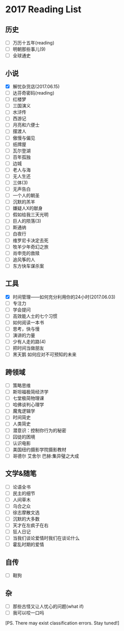 # 2017 Reading List
## 历史
- [ ] 万历十五年(reading)
- [ ] 明朝那些事儿(9)
- [ ] 全球通史

## 小说
- [x] 解忧杂货店(2017.06.15)
- [ ] 达芬奇密码(reading)
- [ ] 红楼梦
- [ ] 三国演义
- [ ] 水浒传
- [ ] 西游记
- [ ] 月亮和六便士
- [ ] 摆渡人
- [ ] 傲慢与偏见
- [ ] 纸牌屋
- [ ] 瓦尔登湖
- [ ] 百年孤独
- [ ] 边城
- [ ] 老人与海
- [ ] 无人生还
- [ ] 三体(3)
- [ ] 无声告白
- [ ] 一个人的朝圣
- [ ] 沉默的羔羊
- [ ] 嫌疑人X的献身
- [ ] 假如给我三天光明
- [ ] 巨人的陨落(3)
- [ ] 斯通纳
- [ ] 白夜行
- [ ] 维罗尼卡决定去死
- [ ] 牧羊少年奇幻之旅
- [ ] 肖申克的救赎
- [ ] 追风筝的人
- [ ] 东方快车谋杀案

## 工具
- [x] 时间管理——如何充分利用你的24小时(2017.06.03)
- [ ] 专注力
- [ ] 学会提问
- [ ] 高效能人士的七个习惯
- [ ] 如何阅读一本书
- [ ] 思考，快与慢
- [ ] 演讲的力量
- [ ] 少有人走的路(4)
- [ ] 把时间当做朋友
- [ ] 黑天鹅 如何应对不可预知的未来

## 跨领域
- [ ] 策略思维
- [ ] 斯坦福极简经济学
- [ ] 七堂极简物理课
- [ ] 哈佛谈判心理学
- [ ] 魔鬼逻辑学
- [ ] 时间简史
- [ ] 人类简史
- [ ] 潜意识：控制你行为的秘密
- [ ] 囚徒的困境
- [ ] 认识电影
- [ ] 美国纽约摄影学院摄影教材
- [ ] 哥德尔 艾舍尔 巴赫:集异璧之大成

## 文学&随笔
- [ ] 论语全书
- [ ] 民主的细节
- [ ] 人间草木
- [ ] 乌合之众
- [ ] 徐志摩散文选
- [ ] 沉默的大多数
- [ ] 天才在左疯子在右
- [ ] 狂人日记
- [ ] 当我们谈论爱情时我们在谈论什么
- [ ] 霍乱时期的爱情

## 自传
- [ ] 鞋狗

## 杂
- [ ] 那些古怪又让人忧心的问题(what if)
- [ ] 我可以咬一口吗

[PS. There may exist classification errors. Stay tuned!]
